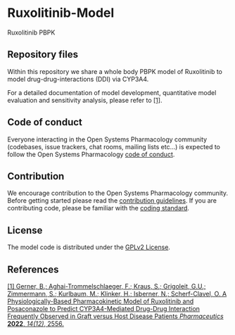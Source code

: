 # Ruxolitinib-Model
Ruxolitinib PBPK

## Repository files
Within this repository we share a whole body PBPK model of Ruxolitinib to model drug-drug-interactions (DDI) via CYP3A4.

For a detailed documentation of model development, quantitative model evaluation and sensitivity analysis, please refer to [[1]](#references).

## Code of conduct
Everyone interacting in the Open Systems Pharmacology community (codebases, issue trackers, chat rooms, mailing lists etc...) is expected to follow the Open Systems Pharmacology [code of conduct](https://github.com/Open-Systems-Pharmacology/Suite/blob/master/CODE_OF_CONDUCT.md#contributor-covenant-code-of-conduct).

## Contribution
We encourage contribution to the Open Systems Pharmacology community. Before getting started please read the [contribution guidelines](https://github.com/Open-Systems-Pharmacology/Suite/blob/master/CONTRIBUTING.md#ways-to-contribute). If you are contributing code, please be familiar with the [coding standard](https://github.com/Open-Systems-Pharmacology/Suite/blob/master/CODING_STANDARDS.md#visual-studio-settings).

## License
The model code is distributed under the [GPLv2 License](https://github.com/Open-Systems-Pharmacology/Suite/blob/develop/LICENSE).

## References
[[1] Gerner, B.; Aghai-Trommelschlaeger, F.; Kraus, S.; Grigoleit, G.U.; Zimmermann, S.; Kurlbaum, M.; Klinker, H.; Isberner, N.; Scherf-Clavel, O. A Physiologically-Based Pharmacokinetic Model of Ruxolitinib and Posaconazole to Predict CYP3A4-Mediated Drug-Drug Interaction Frequently Observed in Graft versus Host Disease Patients *Pharmaceutics* **2022**, *14(12)*, 2556.](https://doi.org/10.3390/pharmaceutics14122556)
